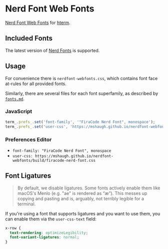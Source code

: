 # Nerd Font Web Fonts

[Nerd Font Web Fonts][nerdfonts] for [hterm][hterm].

## Included Fonts

The latest version of [Nerd Fonts][nerdfonts] is supported.

## Usage

For convenience there is `nerdfont-webfonts.css`, which contains font face
at-rules for all provided fonts.

Similarly, there are several files for each font superfamily, as described
by [`fonts.md`](./fonts.md).

### JavaScript

```javascript
term_.prefs_.set('font-family', '"FiraCode Nerd Font", monospace');
term_.prefs_.set('user-css', 'https://mshaugh.github.io/nerdfont-webfonts/build/firacode-nerd-font.css');
```

### Preferences Editor

* `font-family: "FiraCode Nerd Font", monospace`
* `user-css: https://mshaugh.github.io/nerdfont-webfonts/build/firacode-nerd-font.css`

## Font Ligatures

> By default, we disable ligatures. Some fonts actively enable them like
> macOS's Menlo (e.g. "ae" is rendered as “æ”). This messes up copying and
> pasting and is, arguably, not terribly legible for a terminal.

If you're using a font that supports ligatures and you want to use them, you
can enable them via the `user-css-text` field:

```css
x-row {
  text-rendering: optimizeLegibility;
  font-variant-ligatures: normal;
}
```


[hterm]: https://chromium.googlesource.com/apps/libapps/+/master/hterm
[nerdfonts]: https://www.nerdfonts.com/
